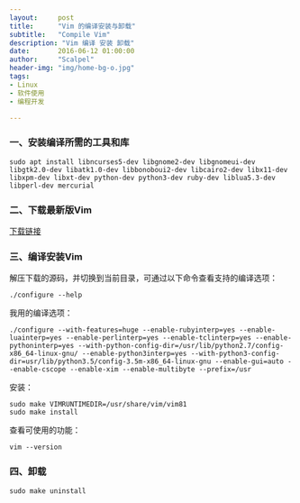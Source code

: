 ```yaml
---
layout:     post
title:      "Vim 的编译安装与卸载"
subtitle:   "Compile Vim"
description: "Vim 编译 安装 卸载"
date:       2016-06-12 01:00:00
author:     "Scalpel"
header-img: "img/home-bg-o.jpg"
tags:
- Linux
- 软件使用
- 编程开发

---
```


### 一、安装编译所需的工具和库
~~~
sudo apt install libncurses5-dev libgnome2-dev libgnomeui-dev libgtk2.0-dev libatk1.0-dev libbonoboui2-dev libcairo2-dev libx11-dev libxpm-dev libxt-dev python-dev python3-dev ruby-dev liblua5.3-dev libperl-dev mercurial 
~~~

### 二、下载最新版Vim
[下载链接](https://github.com/vim/vim/releases)

### 三、编译安装Vim
解压下载的源码，并切换到当前目录，可通过以下命令查看支持的编译选项：  

~~~
./configure --help
~~~
我用的编译选项：  

~~~
./configure --with-features=huge --enable-rubyinterp=yes --enable-luainterp=yes --enable-perlinterp=yes --enable-tclinterp=yes --enable-pythoninterp=yes --with-python-config-dir=/usr/lib/python2.7/config-x86_64-linux-gnu/ --enable-python3interp=yes --with-python3-config-dir=usr/lib/python3.5/config-3.5m-x86_64-linux-gnu --enable-gui=auto --enable-cscope --enable-xim --enable-multibyte --prefix=/usr
~~~
安装：  

~~~
sudo make VIMRUNTIMEDIR=/usr/share/vim/vim81
sudo make install
~~~
查看可使用的功能：  

~~~
vim --version
~~~

### 四、卸载
~~~
sudo make uninstall
~~~



